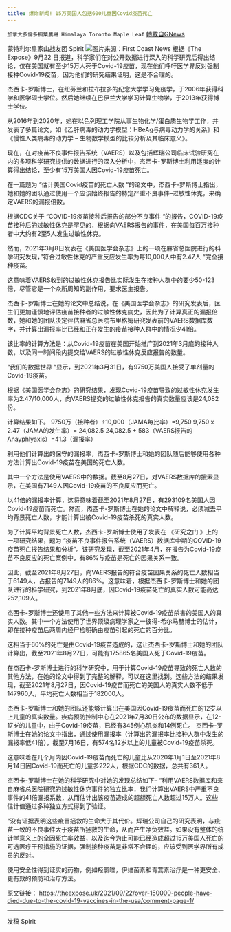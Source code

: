```yaml
---
title: 爆炸新闻! 15万美国人包括600儿童因Covid疫苗死亡
---
```

`加拿大多倫多楓葉農場 Himalaya Toronto Maple Leaf` [轉載自GNews](https://gnews.org/zh-hans/1548896/)

蒙特利尔皇家山战友团 Spirit
![](https://assets.gnews.org/wp-content/uploads/2021/09/IMG_2858.jpg)图片来源：First Coast News
根据《The Expose》9月22 日报道，科学家们在对公开数据进行深入的科学研究后得出结论，仅在美国就有至少15万人死于Covid-19疫苗，现在他们呼吁医学界反对强制接种Covid-19疫苗，因为他们的研究结果证明，这是不合理的。

杰西卡-罗斯博士，在纽芬兰和拉布拉多的纪念大学学习免疫学，于2006年获得科学和医学硕士学位。然后她继续在巴伊兰大学学习计算生物学，于2013年获得博士学位。

从2016年到2020年，她在以色列理工学院从事生物化学/蛋白质生物学工作，并发表了多篇论文，如《乙肝病毒的动力学模型：HBeAg与病毒动力学的关系》和《慢性人类病毒的动力学 – 生物数学模型的比较分析及其临床意义》。

现在，在对疫苗不良事件报告系统（VAERS）以及包括辉瑞公司临床试验研究在内的多项科学研究提供的数据进行的深入分析中，杰西卡-罗斯博士利用适度的计算得出结论，至少有15万美国人因Covid-19疫苗死亡。

在一篇题为 “估计美国Covid疫苗的死亡人数 “的论文中，杰西卡-罗斯博士指出，她和她的团队通过使用一个应该始终报告的特定严重不良事件–过敏性休克，来确定VAERS的漏报倍数。

根据CDC关于 “COVID-19疫苗接种后报告的部分不良事件 “的报告，COVID-19疫苗接种后的过敏性休克是罕见的，根据向VAERS报告的事件，在美国每百万接种者中大约有2至5人发生过敏性休克。

然而，2021年3月8日发表在《美国医学会杂志》上的一项在麻省总医院进行的科学研究发现，”符合过敏性休克的严重反应发生率为每10,000人中有2.47人 “完全接种疫苗。

这意味着VAERS收到的过敏性休克报告比实际发生在接种人群中的要少50-123倍，尽管它是一个众所周知的副作用，要求医生报告。

杰西卡-罗斯博士在她的论文中总结说，在《美国医学会杂志》的研究发表后，医生们更加谨慎地评估疫苗接种者的过敏性休克病史，因此为了计算真正的漏报倍数，她和她的团队决定评估麻省总医院布里格姆研究发表前的VAERS数据库数字，并计算出漏报率比已经和正在发生的疫苗接种人群中的情况少41倍。

该比率的计算方法是：从Covid-19疫苗在美国开始推广到2021年3月底的接种人数，以及同一时间段内提交给VAERS的过敏性休克反应报告的数量。

“我们的数据世界 “显示，到2021年3月31日，有9750万美国人接受了单剂量的Covid-19疫苗。

根据《美国医学会杂志》的研究结果，发现Covid-19疫苗导致的过敏性休克发生率为2.47/10,000人，向VAERS提交的过敏性休克报告的真实数量应该是24,082份。

计算结果如下。
9750万（接种者）÷10,000（JAMA每比率）=9,750
9,750 x 2.47（JAMA的发生率）= 24,082.5
24,082.5 + 583（VAERS报告的Anayphlyaxis）=41.3（漏报率）

利用他们计算出的保守的漏报率，杰西卡-罗斯博士和她的团队随后能够使用各种方法计算出Covid-19疫苗在美国的死亡人数。

其中一个方法是使用VAERS中的数据。截至8月27日，对VAERS数据库的搜索显示，在美国有7149人因Covid-19疫苗的不良反应而死亡。

以41倍的漏报率计算，这将意味着截至2021年8月27日，有293109名美国人因Covid-19疫苗而死亡。然而，杰西卡-罗斯博士在她的论文中解释说，必须减去平均背景死亡人数，才能计算出被Covid-19疫苗杀死的真实人数。

为了计算平均背景死亡人数，杰西卡-罗斯博士使用了发表在 《研究之门 》上的一项研究结果，题为 “疫苗不良事件报告系统（VAERS）数据库中期的COVID-19疫苗死亡报告结果和分析”。该研究发现，截至2021年4月，在报告为Covid-19疫苗不良反应的死亡案例中，有86%与疫苗是死亡的因果关系一致。

因此，截至2021年8月27日，向VAERS报告的符合疫苗因果关系的死亡人数相当于6149人，占报告的7149人的86%。这意味着，根据杰西卡-罗斯博士和她的团队进行的科学研究，到2021年8月底，因Covid-19疫苗死亡的真实人数可能高达252,109人。

杰西卡-罗斯博士还使用了其他一些方法来计算被Covid-19疫苗杀害的美国人的真实人数。其中一个方法使用了世界顶级病理学家之一彼得-希尔马赫博士的估计，即在接种疫苗后两周内经尸检明确由疫苗引起的死亡的百分比。

这相当于60%的死亡是由Covid-19疫苗造成的，这让杰西卡-罗斯博士和她的团队计算出，截至2021年8月27日，可能有175865名美国人死于Covid-19疫苗。

在杰西卡-罗斯博士进行的科学研究中，用于计算Covid-19疫苗导致的死亡人数的其他方法，在她的论文中得到了完整的解释，可以在这里找到。这些方法的结果发现，截至2021年8月27日，因Covid-19疫苗而死亡的美国人的真实人数不低于147960人，平均死亡人数相当于182000人。

杰西卡-罗斯博士和她的团队还能够计算出在美国因Covid-19疫苗而死亡的12岁以上儿童的真实数量。疾病预防控制中心在2021年7月30日公布的数据显示，在12-17岁的儿童中，由于Covid-19疫苗，已经有345例心肌炎和14例死亡。
杰西卡-罗斯博士在她的论文中指出，通过使用漏报率（计算出的漏报率比接种人群中发生的漏报率低41倍），截至7月16日，有574名12岁以上的儿童被Covid-19疫苗杀死。

这意味着在几个月内因Covid-19疫苗而死亡的儿童比从2020年1月1日至2021年8月14日因Covid-19而死亡的儿童多222人，根据CDC的数据，总共有361人。

杰西卡-罗斯博士在她的科学研究中对她的发现总结如下–
“利用VAERS数据库和来自麻省总医院研究的过敏性休克事件的独立比率，我们计算出VAERS中严重不良事件的41倍漏报系数，从而估计出该疫苗造成的超额死亡人数超过15万人。这些估计值通过多种独立方式得到了验证。

“没有证据表明这些疫苗拯救的生命大于其代价。辉瑞公司自己的研究表明，与疫苗一致的不良事件大于疫苗所拯救的生命，从而产生净负效益。如果没有整体的统计学意义上的全因死亡率效益，以及迄今为止可能已经造成超过15万美国人死亡的可选医疗干预措施的证据，强制接种疫苗是非常不合理的，应该受到医学界所有成员的反对。

使用安全性得到证实的药物，例如羟氯喹，伊维菌素和青蒿素治疗是一种更安全、更有效的预防和治疗方法。

原文链接：
https://theexpose.uk/2021/09/22/over-150000-people-have-died-due-to-the-covid-19-vaccines-in-the-usa/comment-page-1/

* * *

发稿 Spirit
